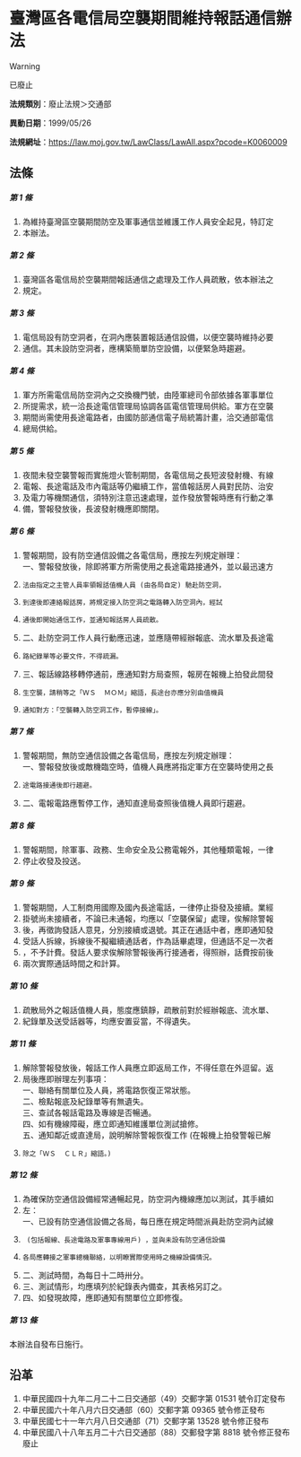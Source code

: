 # 臺灣區各電信局空襲期間維持報話通信辦法
> [!WARNING]
> 已廢止

**法規類別**：廢止法規＞交通部

**異動日期**：1999/05/26  

**法規網址**：https://law.moj.gov.tw/LawClass/LawAll.aspx?pcode=K0060009



## 法條
##### 第 1 條
1. 為維持臺灣區空襲期間防空及軍事通信並維護工作人員安全起見，特訂定
1. 本辦法。

##### 第 2 條
1. 臺灣區各電信局於空襲期間報話通信之處理及工作人員疏散，依本辦法之
1. 規定。

##### 第 3 條
1. 電信局設有防空洞者，在洞內應裝置報話通信設備，以便空襲時維持必要
1. 通信。其未設防空洞者，應構築簡單防空設備，以便緊急時趨避。

##### 第 4 條
1. 軍方所需電信局防空洞內之交換機門號，由陸軍總司令部依據各軍事單位
1. 所提需求，統一洽長途電信管理局協調各區電信管理局供給。軍方在空襲
1. 期間尚需使用長途電路者，由國防部通信電子局統籌計畫，洽交通部電信
1. 總局供給。

##### 第 5 條
1. 夜間未發空襲警報而實施燈火管制期間，各電信局之長短波發射機、有線
1. 電報、長途電話及市內電話等仍繼續工作，當值報話房人員對民防、治安
1. 及電力等機關通信，須特別注意迅速處理，並作發放警報時應有行動之準
1. 備，警報發放後，長波發射機應即關閉。

##### 第 6 條
1. 警報期間，設有防空通信設備之各電信局，應按左列規定辦理：  
一、警報發放後，除即將軍方所需使用之長途電路接通外，並以最迅速方
1.     法由指定之主管人員率領報話值機人員 (由各局自定) 馳赴防空洞，
1.     到達後即連絡報話房，將規定接入防空洞之電路轉入防空洞內，經試
1.     通後即開始通信工作，並通知報話房人員疏散。
1. 二、赴防空洞工作人員行動應迅速，並應隨帶經辦報底、流水單及長途電
1.     路紀錄單等必要文件，不得疏漏。
1. 三、報話線路移轉停通前，應通知對方局查照，報房在報機上拍發此間發
1.     生空襲，請稍等之「ＷＳ  ＭＯＭ」縮語，長途台亦應分別由值機員
1.     通知對方：「空襲轉入防空洞工作，暫停接線」。

##### 第 7 條
1. 警報期間，無防空通信設備之各電信局，應按左列規定辦理：  
一、警報發放後或敵機臨空時，值機人員應將指定軍方在空襲時使用之長
1.     途電路接通後即行趨避。
1. 二、電報電路應暫停工作，通知直達局查照後值機人員即行趨避。

##### 第 8 條
1. 警報期間，除軍事、政務、生命安全及公務電報外，其他種類電報，一律
1. 停止收發及投送。

##### 第 9 條
1. 警報期間，人工制商用國際及國內長途電話，一律停止掛發及接續。業經
1. 掛號尚未接續者，不論已未通報，均應以「空襲保留」處理，俟解除警報
1. 後，再徵詢發話人意見，分別接續或退號。其正在通話中者，應即通知發
1. 受話人拆線，拆線後不擬繼續通話者，作為話畢處理，但通話不足一次者
1. ，不予計費。發話人要求俟解除警報後再行接通者，得照辦，話費按前後
1. 兩次實際通話時間之和計算。

##### 第 10 條
1. 疏散局外之報話值機人員，態度應鎮靜，疏散前對於經辦報底、流水單、
1. 紀錄單及送受話器等，均應安置妥當，不得遺失。

##### 第 11 條
1. 解除警報發放後，報話工作人員應立即返局工作，不得任意在外逗留。返
1. 局後應即辦理左列事項：  
一、聯絡有關單位及人員，將電路恢復正常狀態。  
二、檢點報底及紀錄單等有無遺失。  
三、查試各報話電路及專線是否暢通。  
四、如有機線障礙，應立即通知維護單位測試搶修。  
五、通知鄰近或直達局，說明解除警報恢復工作 (在報機上拍發警報已解
1.     除之「ＷＳ  ＣＬＲ」縮語。)

##### 第 12 條
1. 為確保防空通信設備經常通暢起見，防空洞內機線應加以測試，其手續如
1. 左：  
一、已設有防空通信設備之各局，每日應在規定時間派員赴防空洞內試線
1.      (包括報線、長途電路及軍事專線用戶) ，並與未設有防空通信設備
1.     各局應轉接之軍事總機聯絡，以明瞭實際使用時之機線設備情況。
1. 二、測試時間，為每日十二時卅分。
1. 三、測試情形，均應填列於紀錄表內備查，其表格另訂之。
1. 四、如發現故障，應即通知有關單位立即修復。

##### 第 13 條
本辦法自發布日施行。

## 沿革
1. 中華民國四十九年二月二十二日交通部（49）交郵字第 01531  號令訂定發布
1. 中華民國六十年八月六日交通部（60）交郵字第 09365  號令修正發布
1. 中華民國七十一年六月八日交通部（71）交郵字第 13528  號令修正發布
1. 中華民國八十八年五月二十六日交通部（88）交郵發字第 8818 號令修正發布廢止
